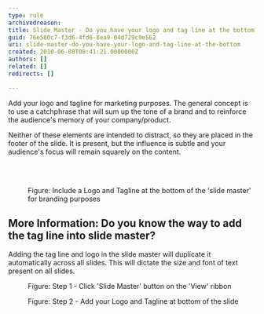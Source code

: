 ```yaml
---
type: rule
archivedreason: 
title: Slide Master - Do you have your logo and tag line at the bottom?
guid: 76e580c7-f3d6-4fd6-8ea9-04d729c9e562
uri: slide-master-do-you-have-your-logo-and-tag-line-at-the-bottom
created: 2010-06-08T08:41:21.0000000Z
authors: []
related: []
redirects: []

---
```




  <p>Add your logo and tagline for marketing purposes. The general concept is to use a catchphrase that will sum up the tone of a brand and to reinforce the audience's memory of your company/product.</p>
<p>Neither of these elements are intended to distract, so they are placed in the footer of the slide. It is present, but the influence is subtle and your audience's focus will remain squarely on the content. </p>

<br><excerpt class='endintro'></excerpt><br>

  <dl>
    <dt><img alt="" class="ms-rteCustom-ImageArea" src="/Communication/RulesToBetterPowerpointPresentations/PublishingImages/tagLine.gif" /> </dt>
    <dd class="ms-rteCustom-FigureNormal">Figure&#58; Include a Logo and Tagline at the bottom of the 'slide master' for branding purposes</dd>
</dl>
    <h2>More Information&#58; Do you know the way to add the tag line into slide master?</h2>
    <p>Adding the tag line and logo in the slide master will duplicate it automatically across all slides. This will dictate the size and font of text present on all slides. </p>
    <dl class="image">
        <dt><img alt="" src="/Communication/RulesToBetterPowerpointPresentations/PublishingImages/master-2.gif" /> </dt>
        <dd>Figure&#58; Step 1 - Click 'Slide Master' button on the 'View' ribbon</dd>
    </dl>
    <dl class="image">
        <dt><img alt="" src="/Communication/RulesToBetterPowerpointPresentations/PublishingImages/master-3.gif" /> </dt>
        <dd>Figure&#58; Step 2 - Add your Logo and Tagline at bottom of the slide </dd>
    </dl>
    




